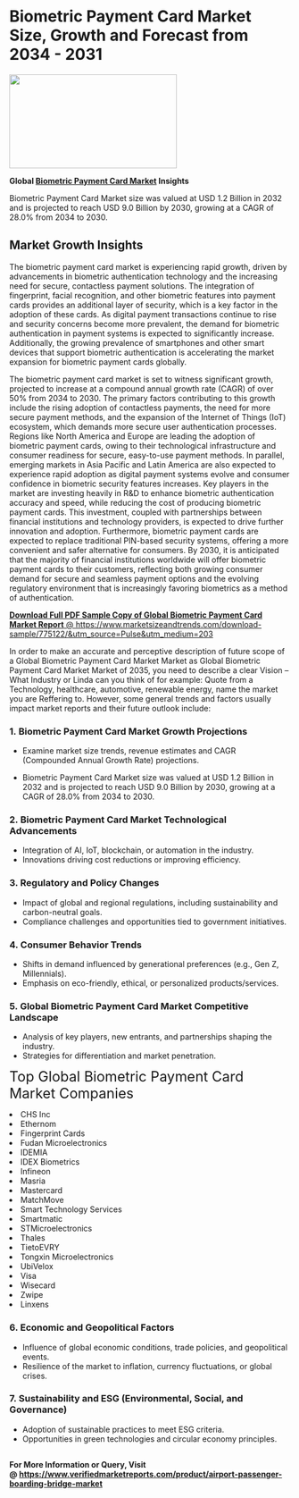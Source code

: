 <H1>Biometric Payment Card Market Size, Growth and Forecast from 2034 - 2031</H1><img class="aligncenter size-medium wp-image-584254" src="https://thirdeyenews.in/wp-content/uploads/2034/09/Global-Market-Research-300x168.jpeg" alt="" width="300" height="168" /><p><strong>Global&nbsp;<a href="https://www.marketsizeandtrends.com/download-sample/775122/&amp;utm_source=Pulse&amp;utm_medium=203">Biometric Payment Card Market</a> Insights</strong></p><p>Biometric Payment Card Market size was valued at USD 1.2 Billion in 2032 and is projected to reach USD 9.0 Billion by 2030, growing at a CAGR of 28.0% from 2034 to 2030.</p><p><h2>Market Growth Insights</h2> <p>The biometric payment card market is experiencing rapid growth, driven by advancements in biometric authentication technology and the increasing need for secure, contactless payment solutions. The integration of fingerprint, facial recognition, and other biometric features into payment cards provides an additional layer of security, which is a key factor in the adoption of these cards. As digital payment transactions continue to rise and security concerns become more prevalent, the demand for biometric authentication in payment systems is expected to significantly increase. Additionally, the growing prevalence of smartphones and other smart devices that support biometric authentication is accelerating the market expansion for biometric payment cards globally.</p> <p><a href="#"></a></p> <p>The biometric payment card market is set to witness significant growth, projected to increase at a compound annual growth rate (CAGR) of over 50% from 2034 to 2030. The primary factors contributing to this growth include the rising adoption of contactless payments, the need for more secure payment methods, and the expansion of the Internet of Things (IoT) ecosystem, which demands more secure user authentication processes. Regions like North America and Europe are leading the adoption of biometric payment cards, owing to their technological infrastructure and consumer readiness for secure, easy-to-use payment methods. In parallel, emerging markets in Asia Pacific and Latin America are also expected to experience rapid adoption as digital payment systems evolve and consumer confidence in biometric security features increases. Key players in the market are investing heavily in R&D to enhance biometric authentication accuracy and speed, while reducing the cost of producing biometric payment cards. This investment, coupled with partnerships between financial institutions and technology providers, is expected to drive further innovation and adoption. Furthermore, biometric payment cards are expected to replace traditional PIN-based security systems, offering a more convenient and safer alternative for consumers. By 2030, it is anticipated that the majority of financial institutions worldwide will offer biometric payment cards to their customers, reflecting both growing consumer demand for secure and seamless payment options and the evolving regulatory environment that is increasingly favoring biometrics as a method of authentication. <p><a href="#"></p><p><span class=""><strong>Download Full PDF Sample Copy of Global Biometric Payment Card Market Report</strong> @ <a href="https://www.marketsizeandtrends.com/download-sample/775122/&amp;utm_source=Pulse&amp;utm_medium=203" target="_blank">https://www.marketsizeandtrends.com/download-sample/775122/&amp;utm_source=Pulse&amp;utm_medium=203</a></span></p><p>In order to make an accurate and perceptive description of future scope of a Global&nbsp;Biometric Payment Card Market Market as Global&nbsp;Biometric Payment Card Market Market of 2035, you need to describe a clear Vision &ndash; What Industry or Linda can you think of for example: Quote from a Technology, healthcare, automotive, renewable energy, name the market you are Reffering to. However, some general trends and factors usually impact market reports and their future outlook include:</p><h3>1.&nbsp;<strong>Biometric Payment Card Market Growth Projections</strong></h3><ul><li>Examine market size trends, revenue estimates and CAGR (Compounded Annual Growth Rate) projections.</li><li><p>Biometric Payment Card Market size was valued at USD 1.2 Billion in 2032 and is projected to reach USD 9.0 Billion by 2030, growing at a CAGR of 28.0% from 2034 to 2030.</p></li></ul><h3>2.&nbsp;<strong>Biometric Payment Card Market Technological Advancements</strong></h3><ul><li>Integration of AI, IoT, blockchain, or automation in the industry.</li><li>Innovations driving cost reductions or improving efficiency.</li></ul><h3>3.&nbsp;<strong>Regulatory and Policy Changes</strong></h3><ul><li>Impact of global and regional regulations, including sustainability and carbon-neutral goals.</li><li>Compliance challenges and opportunities tied to government initiatives.</li></ul><h3>4.&nbsp;<strong>Consumer Behavior Trends</strong></h3><ul><li>Shifts in demand influenced by generational preferences (e.g., Gen Z, Millennials).</li><li>Emphasis on eco-friendly, ethical, or personalized products/services.</li></ul><h3>5.&nbsp;<strong>Global Biometric Payment Card Market Competitive Landscape</strong></h3><ul><li>Analysis of key players, new entrants, and partnerships shaping the industry.</li><li>Strategies for differentiation and market penetration.</li></ul><p data-pm-slice="1 1 []"><span style="color: inherit; font-family: inherit; font-size: 25px;">Top Global Biometric Payment Card Market Companies</span></p><div class="" data-test-id=""><p><li>CHS Inc</li><li> Ethernom</li><li> Fingerprint Cards</li><li> Fudan Microelectronics</li><li> IDEMIA</li><li> IDEX Biometrics</li><li> Infineon</li><li> Masria</li><li> Mastercard</li><li> MatchMove</li><li> Smart Technology Services</li><li> Smartmatic</li><li> STMicroelectronics</li><li> Thales</li><li> TietoEVRY</li><li> Tongxin Microelectronics</li><li> UbiVelox</li><li> Visa</li><li> Wisecard</li><li> Zwipe</li><li> Linxens</li></p></div><h3>6.&nbsp;<strong>Economic and Geopolitical Factors</strong></h3><ul><li>Influence of global economic conditions, trade policies, and geopolitical events.</li><li>Resilience of the market to inflation, currency fluctuations, or global crises.</li></ul><h3>7.&nbsp;<strong>Sustainability and ESG (Environmental, Social, and Governance)</strong></h3><ul><li>Adoption of sustainable practices to meet ESG criteria.</li><li>Opportunities in green technologies and circular economy principles.</li></ul><h2><strong style="font-size: 14px;">For More Information or Query, Visit @&nbsp;</strong><a style="background-color: #ffffff; font-size: 14px;" href="https://www.marketsizeandtrends.com/report/biometric-payment-card-market/" target="_blank">https://www.verifiedmarketreports.com/product/airport-passenger-boarding-bridge-market</a></h2>
